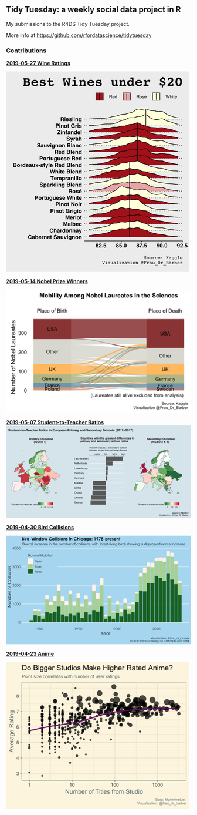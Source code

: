 ## Tidy Tuesday: a weekly social data project in R

My submissions to the R4DS Tidy Tuesday project.

More info at https://github.com/rfordatascience/tidytuesday

### Contributions ###

**[2019-05-27 Wine Ratings](code/2019-05-27_wine-ratings.R)**

<img src="plots/wine.png" width="500">

**[2019-05-14 Nobel Prize Winners](code/2019-05-14_nobel-winners.R)**

<img src="plots/nobel.png" width="700">

**[2019-05-07 Student-to-Teacher Ratios](code/07-05-2019_student-to-teach-ratios.R)**
![teacher-ratios plot](plots/teacher_ratios_edited.png)

**[2019-04-30 Bird Collisions](code/2019-04-30_bird-collisions.R)**

<img src="plots/bird_collisions.png" width="700">

**[2019-04-23 Anime](code/2019-04-23-anime.R)**

<img src="plots/studio_rating.png" width="500">
